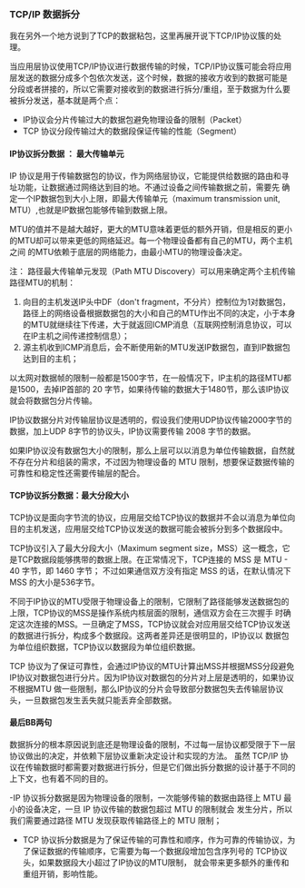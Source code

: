 ### TCP/IP 数据拆分

我在另外一个地方说到了TCP的数据粘包，这里再展开说下TCP/IP协议簇的处理。

当应用层协议使用TCP/IP协议进行数据传输的时候，TCP/IP协议簇可能会将应用层发送的数据分成多个包依次发送，这个时候，数据的接收方收到的数据可能是
分段或者拼接的，所以它需要对接收到的数据进行拆分/重组，至于数据为什么要被拆分发送，基本就是两个点：

- IP协议会分片传输过大的数据包避免物理设备的限制（Packet）
- TCP 协议分段传输过大的数据段保证传输的性能（Segment）

#### IP协议拆分数据 ： 最大传输单元

IP 协议是用于传输数据包的协议，作为网络层协议，它能提供给数据的路由和寻址功能，让数据通过网络达到目的地。不通过设备之间传输数据之前，需要先
确定一个IP数据包到大小上限，即最大传输单元（maximum transmission unit, MTU）,也就是IP数据包能够传输到数据上限。

MTU的值并不是越大越好，更大的MTU意味着更低的额外开销，但是相反的更小的MTU却可以带来更低的网络延迟。每一个物理设备都有自己的MTU，两个主机之间
的MTU依赖于底层的网络能力，由最小MTU的物理设备决定。

注： 路径最大传输单元发现（Path MTU Discovery）可以用来确定两个主机传输路径MTU的机制：

1. 向目的主机发送IP头中DF（don't fragment，不分片）控制位为1对数据包，路径上的网络设备根据数据包的大小和自己的MTU作出不同的决定，小于本身的MTU就继续往下传递，大于就返回ICMP消息（互联网控制消息协议，可以在IP主机之间传递控制信息）；
2. 源主机收到ICMP消息后，会不断使用新的MTU发送IP数据包，直到IP数据包达到目的主机；

以太网对数据帧的限制一般都是1500字节，在一般情况下，IP主机的路径MTU都是1500，去掉IP首部的 20 字节，如果待传输的数据大于1480节，那么该IP协议就会将数据包分片传输。

IP协议数据分片对传输层协议是透明的，假设我们使用UDP协议传输2000字节的数据，加上UDP 8字节的协议头，IP协议需要传输 2008 字节的数据。

如果IP协议没有数据包大小的限制，那么上层可以以消息为单位传输数据，自然就不存在分片和组装的需求，不过因为物理设备的 MTU 限制，想要保证数据传输的可靠性和稳定性还需要传输层的配合。

#### TCP协议拆分数据：最大分段大小

TCP协议是面向字节流的协议，应用层交给TCP协议的数据并不会以消息为单位向目的主机发送，应用层交给TCP协议发送的数据可能会被拆分到多个数据段中。

TCP协议引入了最大分段大小（Maximum segment size，MSS）这一概念，它是TCP数据段能够携带的数据上限。在正常情况下，TCP连接的 MSS 是 MTU - 40 字节，即 1460 字节；
不过如果通信双方没有指定 MSS 的话，在默认情况下 MSS 的大小是536字节。

不同于IP协议的MTU受限于物理设备上的限制，它限制了路径能够发送数据包的上限，TCP协议的MSS是操作系统内核层面的限制，通信双方会在三次握手
时确定这次连接的MSS。一旦确定了MSS，TCP协议就会对应用层交给TCP协议发送的数据进行拆分，构成多个数据段。这两者差异还是很明显的，IP协议以
数据包为单位组织数据，TCP协议以数据段为单位组织数据。

TCP 协议为了保证可靠性，会通过IP协议的MTU计算出MSS并根据MSS分段避免IP协议对数据包进行分片。因为IP协议对数据包的分片对上层是透明的，如果协议不根据MTU
做一些限制，那么IP协议的分片会导致部分数据包失去传输层协议头，一旦数据包发生丢失就只能丢弃全部数据。

#### 最后BB两句

数据拆分的根本原因说到底还是物理设备的限制，不过每一层协议都受限于下一层协议做出的决定，并依赖下层协议重新决定设计和实现的方法。
虽然 TCP/IP 协议在传输数据时都需要对数据进行拆分，但是它们做出拆分数据的设计基于不同的上下文，也有着不同的目的。

-IP 协议拆分数据是因为物理设备的限制，一次能够传输的数据由路径上 MTU 最小的设备决定，一旦 IP 协议传输的数据包超过 MTU 的限制就会
发生分片，所以我们需要通过路径 MTU 发现获取传输路径上的 MTU 限制；
- TCP 协议拆分数据是为了保证传输的可靠性和顺序，作为可靠的传输协议，为了保证数据的传输顺序，它需要为每一个数据段增加包含序列号的
TCP协议头，如果数据段大小超过了IP协议的MTU限制， 就会带来更多额外的重传和重组开销，影响性能。




